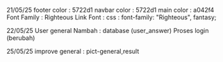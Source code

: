 21/05/25
footer color : 5722d1
navbar color : 5722d1
main color : a042f4
Font Family : Righteous
Link Font : <link rel="stylesheet" href="https://fonts.googleapis.com/css2?family=Righteous&display=swap" >
css : font-family: "Righteous", fantasy;

22/05/25
User general
Nambah : database (user_answer)
Proses login (berubah)

25/05/25
improve general : pict-general,result

